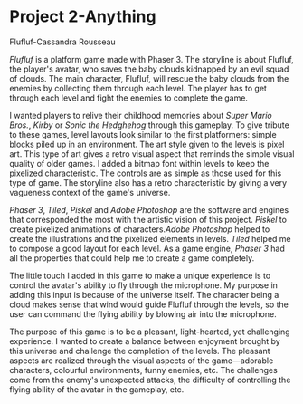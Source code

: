 # Project 2-Anything

Flufluf-Cassandra Rousseau

_Flufluf_ is a platform game made with Phaser 3. The storyline is about Flufluf, the player's avatar, who saves the baby clouds kidnapped by an evil squad of clouds. The main character, Flufluf, will rescue the baby clouds from the enemies by collecting them through each level. The player has to get through each level and fight the enemies to complete the game.

I wanted players to relive their childhood memories about _Super Mario Bros._, _Kirby_ or _Sonic the Hedghehog_ through this gameplay. To give tribute to these games, level layouts look similar to the first platformers: simple blocks piled up in an environment. The art style given to the levels is pixel art. This type of art gives a retro visual aspect that reminds the simple visual quality of older games. I added a bitmap font within levels to keep the pixelized characteristic. The controls are as simple as those used for this type of game. The storyline also has a retro characteristic by giving a very vagueness context of the game's universe.

_Phaser 3_, _Tiled_, _Piskel_ and _Adobe Photoshop_ are the software and engines that corresponded the most with the artistic vision of this project. _Piskel_ to create pixelized animations of characters._Adobe Photoshop_ helped to create the illustrations and the pixelized elements in levels. _Tiled_ helped me to compose a good layout for each level. As a game engine, _Phaser 3_ had all the properties that could help me to create a game completely.

The little touch I added in this game to make a unique experience is to control the avatar's ability to fly through the microphone. My purpose in adding this input is because of the universe itself. The character being a cloud makes sense that wind would guide Flufluf through the levels, so the user can command the flying ability by blowing air into the microphone.

The purpose of this game is to be a pleasant, light-hearted, yet challenging experience. I wanted to create a balance between enjoyment brought by this universe and challenge the completion of the levels. The pleasant aspects are realized through the visual aspects of the game—adorable characters, colourful environments, funny enemies, etc. The challenges come from the enemy's unexpected attacks, the difficulty of controlling the flying ability of the avatar in the gameplay, etc.
